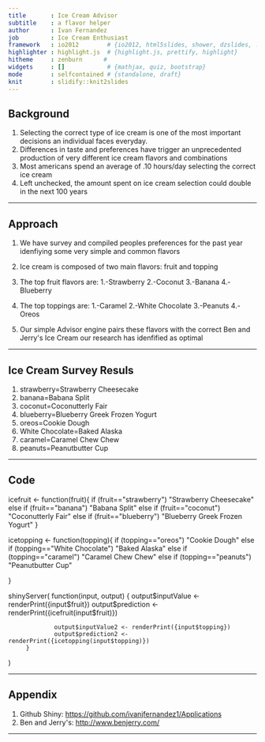 ```yaml
---
title       : Ice Cream Advisor
subtitle    : a flavor helper
author      : Ivan Fernandez
job         : Ice Cream Enthusiast
framework   : io2012        # {io2012, html5slides, shower, dzslides, ...}
highlighter : highlight.js  # {highlight.js, prettify, highlight}
hitheme     : zenburn      # 
widgets     : []            # {mathjax, quiz, bootstrap}
mode        : selfcontained # {standalone, draft}
knit        : slidify::knit2slides
---
```


## Background

1. Selecting the correct type of ice cream is one of the most important decisions an individual faces everyday. 
2. Differences in taste and preferences have trigger an unprecedented production of very different ice cream flavors and combinations
3. Most americans spend an average of .10 hours/day selecting the correct ice cream
4. Left unchecked, the amount spent on ice cream selection could double in the next 100 years


--- 

## Approach

1. We have survey and compiled peoples preferences for the past year idenfiying some very simple and common flavors

2. Ice cream is composed of two main flavors: fruit and topping

3. The top fruit flavors are: 
 1.-Strawberry
 2.-Coconut
 3.-Banana
 4.-Blueberry
  
4. The top toppings are:
  1.-Caramel
  2.-White Chocolate
  3.-Peanuts
  4.-Oreos
  
5. Our simple Advisor engine pairs these flavors with the correct Ben and Jerry's Ice Cream our research has idenfified as optimal


---

## Ice Cream Survey Resuls

  1.  strawberry=Strawberry Cheesecake
  2.  banana=Babana Split
  3.  coconut=Coconutterly Fair
  4.  blueberry=Blueberry Greek Frozen Yogurt
  5.  oreos=Cookie Dough
  6.  White Chocolate=Baked Alaska
  7.  caramel=Caramel Chew Chew
  8.  peanuts=Peanutbutter Cup


---

## Code

icefruit <- function(fruit){ 
   if (fruit=="strawberry") "Strawberry Cheesecake"
   else if (fruit=="banana") "Babana Split"
   else if (fruit=="coconut") "Coconutterly Fair"
   else if (fruit=="blueberry") "Blueberry Greek Frozen Yogurt"
 } 
 
 icetopping <- function(topping){ 
   if (topping=="oreos") "Cookie Dough"
   else if (topping=="White Chocolate") "Baked Alaska"
   else if (topping=="caramel") "Caramel Chew Chew"
   else if (topping=="peanuts") "Peanutbutter Cup" 
  
 } 

 shinyServer( 
         function(input, output) { 
                 output$inputValue <- renderPrint({input$fruit}) 
                 output$prediction <- renderPrint({icefruit(input$fruit)}) 
                  
                 output$inputValue2 <- renderPrint({input$topping}) 
                 output$prediction2 <- renderPrint({icetopping(input$topping)}) 
         } 
 ) 
 
 
 
 
---

## Appendix

1.  Github Shiny: https://github.com/ivanjfernandez1/Applications
2.  Ben and Jerry's: http://www.benjerry.com/

---


